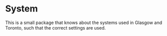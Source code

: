 # System

This is a small package that knows about the systems used in Glasgow and Toronto, such that the correct settings are used.
